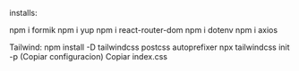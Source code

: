 installs: 

npm i formik
npm i yup
npm i react-router-dom
npm i dotenv
npm i axios

Tailwind:
npm install -D tailwindcss postcss autoprefixer
npx tailwindcss init -p (Copiar configuracion)
Copiar index.css